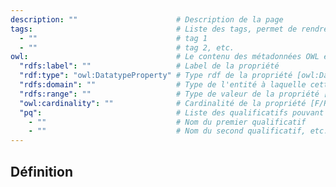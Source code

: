 ```yaml
---
description: ""                      # Description de la page
tags:                                # Liste des tags, permet de rendre accessible la page de la propriété depuis l'indexe thématique
  - ""                               # tag 1
  - ""                               # tag 2, etc.
owl:                                 # Le contenu des métadonnées OWL est utilisé par la balise <OntologyTable>
  "rdfs:label": ""                   # Label de la propriété
  "rdf:type": "owl:DatatypeProperty" # Type rdf de la propriété [owl:DatatypeProperty ou owl:ObjectProperty]
  "rdfs:domain": ""                  # Type de l'entité à laquelle cette propriété est ratachée
  "rdfs:range": ""                   # Type de valeur de la propriété [type xsd ou nom de l'entité]
  "owl:cardinality": ""              # Cardinalité de la propriété [F/R, F/NR , O/R, O/NR]
  "pq":                              # Liste des qualificatifs pouvant être utilisés pour la propriété
    - ""                             # Nom du premier qualificatif
    - ""                             # Nom du second qualificatif, etc.
---
```


<OntologyTable frontMatter={frontMatter}/>

## Définition


